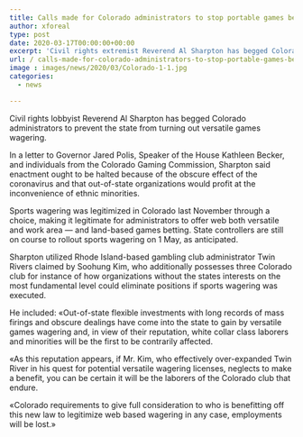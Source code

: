 ```yaml
---
title: Calls made for Colorado administrators to stop portable games betting
author: xforeal 
type: post
date: 2020-03-17T00:00:00+00:00
excerpt: 'Civil rights extremist Reverend Al Sharpton has begged Colorado officials to prevent the state from turning out versatile games betting '
url: / calls-made-for-colorado-administrators-to-stop-portable-games-betting/
image : images/news/2020/03/Colorado-1-1.jpg
categories:
  - news

---
```

Civil rights lobbyist Reverend Al Sharpton has begged Colorado administrators to prevent the state from turning out versatile games wagering. 

In a letter to Governor Jared Polis, Speaker of the House Kathleen Becker, and individuals from the Colorado Gaming Commission, Sharpton said enactment ought to be halted because of the obscure effect of the coronavirus and that out-of-state organizations would profit at the inconvenience of ethnic minorities. 

Sports wagering was legitimized in Colorado last November through a choice, making it legitimate for administrators to offer web both versatile and work area &#8212; and land-based games betting. State controllers are still on course to rollout sports wagering on 1 May, as anticipated. 

Sharpton utilized Rhode Island-based gambling club administrator Twin Rivers claimed by Soohung Kim, who additionally possesses three Colorado club for instance of how organizations without the states interests on the most fundamental level could eliminate positions if sports wagering was executed. 

He included: &#171;Out-of-state flexible investments with long records of mass firings and obscure dealings have come into the state to gain by versatile games wagering and, in view of their reputation, white collar class laborers and minorities will be the first to be contrarily affected. 

&#171;As this reputation appears, if Mr. Kim, who effectively over-expanded Twin River in his quest for potential versatile wagering licenses, neglects to make a benefit, you can be certain it will be the laborers of the Colorado club that endure. 

&#171;Colorado requirements to give full consideration to who is benefitting off this new law to legitimize web based wagering in any case, employments will be lost.&#187;